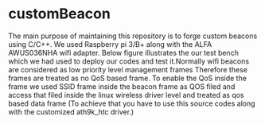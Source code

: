 # customBeacon

The main purpose of maintaining this repository is to forge custom beacons using C/C++. We used Raspberry pi 3/B+ along with the ALFA  AWUS036NHA wifi adapter. Below figure illustrates the our test bench which we had used to deploy our codes and test it.Normally wifi beacons are considered as low priority level management frames Therefore these frames are treated as no QoS based frame. To enable the QoS inside the frame we used SSID frame inside the beacon frame as QOS filed and access that filed inside the linux wireless driver level and treated as qos based data frame (To achieve that you have to use this source codes along with the customized ath9k_htc driver.) 
   
   
